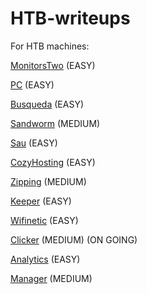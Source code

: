 # HTB-writeups

For HTB machines:

[MonitorsTwo](./MonitorsTwo.md)  (EASY)

[PC](./PC.md)  (EASY)

[Busqueda](./Busqueda.md)  (EASY)

[Sandworm](./sandworm.md)  (MEDIUM)

[Sau](./sau.md)  (EASY)

[CozyHosting](./cozyhosting.md)  (EASY)

[Zipping](./zipping.md)  (MEDIUM)

[Keeper](./keeper/keeper.md)  (EASY)

[Wifinetic](./wifinetic/wifinetic.md) (EASY)

[Clicker](./clicker/clicker.md) (MEDIUM) (ON GOING)

[Analytics](./analytics/analytics.md) (EASY)

[Manager](https://github.com/Disturbante/HTB-Manager-writeup/blob/main/manager/manager.md) (MEDIUM)

